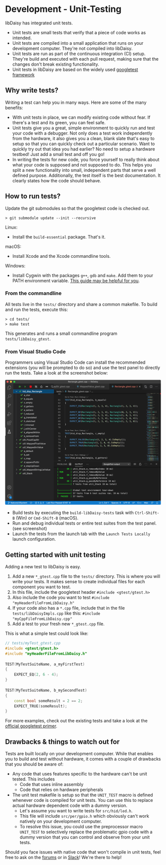 # Development - Unit-Testing

libDaisy has integrated unit tests.

- Unit tests are small tests that verify that a piece of code works as intended.
- Unit tests are compiled into a small application that runs on your development computer. They're not compiled into libDaisy.
- Unit tests are run as part of the continuous integration (CI) setup. They're build and executed with each pull request, making sure that the changes don't break existing functionality.
- Unit tests in libDaisy are based on the widely used [googletest framework](https://google.github.io/googletest/primer.html)

## Why write tests?

Writing a test can help you in many ways. Here are some of the many benefits:

- With unit tests in place, we can modify existing code without fear. If there's a test and its green, you can feel safe.
- Unit tests give you a great, simple environment to quickly run and test your code with a debugger. Not only does a test work independently from the hardware, it also gives you a clean, blank slate that's easy to setup so that you can quickly check out a particular scenario. Want to quickly try out that idea you had earlier? No need to setup a hardware testbed! Just add a small test and off you go!
- In writing the tests for new code, you force yourself to really think about what your code is supposed and not supposed to do. This helps you split a new functionality into small, independent parts that serve a well defined purpose. Additionally, the test itself is the best documentation. It clearly states how the code should behave.

## How to run tests?

Update the git submodules so that the googletest code is checked out.

    > git submodule update --init --recursive

Linux:

- Install the `build-essential` package. That's it.

macOS:

- Install Xcode and the Xcode commandline tools.

Windows:

- Install Cygwin with the packages `g++`, `gdb` and `make`. Add them to your PATH environment variable. [This guide may be helpful for you](https://www.cs.odu.edu/~zeil/cs250PreTest/latest/Public/installingACompiler/#installing-the-cygwin-compiler).

### From the commandline

All tests live in the `tests/` directory and share a common makefile. To build and run the tests, execute this:

```
> cd tests/
> make test
```
This generates and runs a small commandline program `tests/libDaisy_gtest`.

### From Visual Studio Code

Programmers using Visual Studio Code can install the recommended extensions (you will be prompted to do so) and use the test panel to directly run the tests. Take a look at the screenshot below:

![Visual Studio Code test panel](../images/vscode-test-panel.png)

- Build tests by executing the `build-libDaisy-tests` task with `Ctrl-Shift-B` (Win) or `Cmd-Shift-B` (macOS).
- Run and debug individual tests or entire test suites from the test panel. (see screenshot)
- Launch the tests from the launch tab with the `Launch Tests Locally` launch configuration.

## Getting started with unit testing

Adding a new test to libDaisy is easy.

1. Add a new `*_gtest.cpp` file to the `tests/` directory. This is where you will write your tests. It makes sense to create individual files for each component you want to test.
2. In this file, include the googletest header `#include <gtest/gtest.h>`
3. Also include the code you want to test `#include "myHeaderFileFromLibDaisy.h"`
4. If your code also has a `*.cpp` file, include that in the file `tests/libDaisyImpls.cpp` like this: `#include "myCppFileFromLibDaisy.cpp"`
5. Add a test to your fresh new `*_gtest.cpp` file.

This is what a simple test could look like:

```cpp
// tests/myTest_gtest.cpp
#include <gtest/gtest.h>
#include "myHeaderFileFromLibDaisy.h"

TEST(MyTestSuiteName, a_myFirstTest)
{
    EXPECT_EQ(2, 6 - 4);
}

TEST(MyTestSuiteName, b_mySecondTest)
{
    const bool someResult = 2 == 2;
    EXPECT_TRUE(someResult);
}
```

For more examples, check out the existing tests and take a look at the [official googletest primer](https://google.github.io/googletest/primer.html).

## Drawbacks & things to watch out for

Tests are built locally on your development computer. While that enables you to build and test without hardware, it comes with a couple of drawbacks that you should be aware of:

- Any code that uses features specific to the hardware can't be unit tested. This includes
  - Code that uses inline assembly
  - Code that relies on hardware peripherals
- The unit test makefile is setup so that the `UNIT_TEST` macro is defined whenever code is compiled for unit tests. You can use this to replace actual hardware dependent code with a dummy version.
  - Let's assume you want to write tests for `src/hid/led.h`.
  - This file will include `src/per/gpio.h` which obviously can't work natively on your development computer.
  - To resolve this issue, you could use the preprocessor macro `UNIT_TEST` to selectively replace the problematic gpio code with a dummy version that you can control and observe from your unit tests.

Should you face issues with native code that won't compile in unit tests, feel free to ask on the [forums](https://forum/electro-smith.com) or in [Slack](https://join.slack.com/t/es-daisy/shared_invite/zt-f9cfm1g4-DgdCok1h1Rj4fpX90~IOww)! We're there to help!
